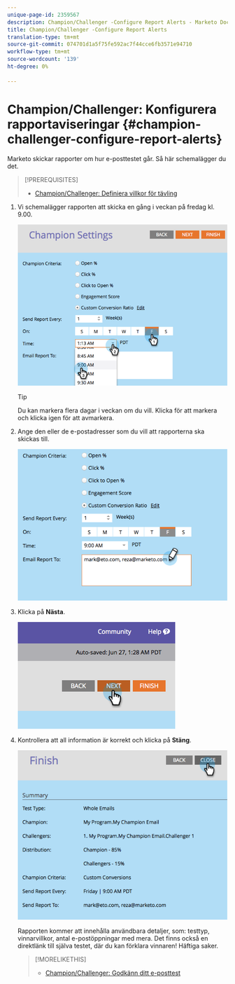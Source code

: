 ```yaml
---
unique-page-id: 2359567
description: Champion/Challenger -Configure Report Alerts - Marketo Docs - Produktdokumentation
title: Champion/Challenger -Configure Report Alerts
translation-type: tm+mt
source-git-commit: 074701d1a5f75fe592ac7f44cce6fb3571e94710
workflow-type: tm+mt
source-wordcount: '139'
ht-degree: 0%

---
```



# Champion/Challenger: Konfigurera rapportaviseringar {#champion-challenger-configure-report-alerts}

Marketo skickar rapporter om hur e-posttestet går. Så här schemalägger du det.

>[!PREREQUISITES]
>
>* [Champion/Challenger: Definiera villkor för tävling](champion-challenger-define-champion-criteria.md)

>



1. Vi schemalägger rapporten att skicka en gång i veckan på fredag kl. 9.00.

   ![](assets/image2014-9-15-13-3a12-3a56.png)

   >[!TIP]
   >
   >Du kan markera flera dagar i veckan om du vill. Klicka för att markera och klicka igen för att avmarkera.

1. Ange den eller de e-postadresser som du vill att rapporterna ska skickas till.

   ![](assets/image2014-9-15-13-3a13-3a7.png)

1. Klicka på **Nästa**.

   ![](assets/image2014-9-15-13-3a18-3a30.png)

1. Kontrollera att all information är korrekt och klicka på **Stäng**.

   ![](assets/image2014-9-15-13-3a18-3a41.png)

   Rapporten kommer att innehålla användbara detaljer, som: testtyp, vinnarvillkor, antal e-postöppningar med mera. Det finns också en direktlänk till själva testet, där du kan förklara vinnaren! Häftiga saker.

   >[!MORELIKETHIS]
   >
   >
   >    
   >    
   >    * [Champion/Challenger: Godkänn ditt e-posttest](champion-challenger-approve-your-email-test.md)


